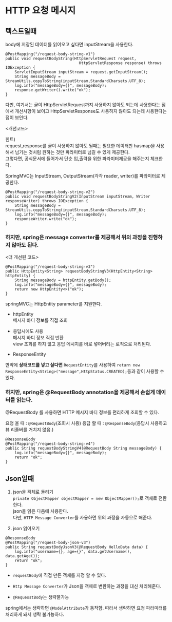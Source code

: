 # HTTP 요청 메시지

## 텍스트일때

body에 저장된 데이터를 읽어오고 싶다면 inputStream을 사용한다.<br>

```
@PostMapping("/request-body-string-v1")
public void requestBodyString(HttpServletRequest request,
                                HttpServletResponse response) throws IOException {
    ServletInputStream inputStream = request.getInputStream();
    String messageBody = StreamUtils.copyToString(inputStream,StandardCharsets.UTF_8);
    log.info("messageBody={}", messageBody);
    response.getWriter().write("ok");
}
```

다만, 여기서는 굳이 HttpServletRequest까지 사용하지 않아도 되는데 사용한다는 점에서 개선사항이 보이고 HttpServletResponse도 사용하지 않아도 되는데 사용한다는 점이 보인다.<br>

<개선코드>


힌트) <br>
request,response를 굳이 사용하지 않아도 될때는 필요한 데이터만 hasmap을 사용해서 넘기는 것처럼 원하는 것만 파라미터로 넘길 수 있게 제공한다.<br>
그렇다면, 공식문서에 들어가서 단순 입,출력을 위한 파라미터제공을 해주는지 체크한다.<br>

SpringMVC는 InputStream, OutputStream(각각 reader, writer)를 파라미터로 제공한다.<br>


```
@PostMapping("/request-body-string-v2")
public void requestBodyStringV2(InputStream inputStream, Writer responseWriter) throws IOException {
    String messageBody = StreamUtils.copyToString(inputStream,StandardCharsets.UTF_8);
    log.info("messageBody={}", messageBody);
    responseWriter.write("ok");
}
```

### 하지만, spring은 message converter를 제공해서 위의 과정을 진행하지 않아도 된다. 


<더 개선된 코드>
```
@PostMapping("/request-body-string-v3")
public HttpEntity<String> requestBodyStringV3(HttpEntity<String> httpEntity) {
    String messageBody = httpEntity.getBody();
    log.info("messageBody={}", messageBody);
    return new HttpEntity<>("ok");
}
```
springMVC는 HttpEntity parameter를 지원한다.<br>

- httpEntity<br>
메시지 바디 정보를 직접 조회

- 응답시에도 사용<br>
메시지 바디 정보 직접 반환<br>
view 조회를 하지 않고 응답 메시지를 바로 넣어버리는 로직으로 처리된다.<br>

- ResponseEntity

만약에 **상태코드를 넣고 싶다면** `RequestEntity`를 사용하여 `return new ResponseEntity<String>("message",HttpStatus.CREATED);`등과 같이 사용할 수 있다.<br>

### 하지만, spring은 @RequestBody annotation을 제공해서 손쉽게 데이터를 읽는다.<br>

@RequestBody 를 사용하면 HTTP 메시지 바디 정보를 편리하게 조회할 수 있다.<br>

요청 올 때 : `@RequestBody`(조회시 사용)
응답 할 때 : `@ResponseBody`(응답시 사용하고 뷰 리졸버를 거치지 않음.)

```
@ResponseBody
@PostMapping("/request-body-string-v4")
public String requestBodyStringV4(@RequestBody String messageBody) {
    log.info("messageBody={}", messageBody);
    return "ok";
}
```

## Json일때

1. json을 객체로 돌리기<br>
`private ObjectMapper objectMapper = new ObjectMapper();`로 객체로 전환한다.<br>
json을 읽은 다음에 사용한다.<br>
다만, `HTTP Message Converter`를 사용하면 위의 과정을 자동으로 해준다.<br>

2. json 읽어오기<br>

```
@ResponseBody
@PostMapping("/request-body-json-v3")
public String requestBodyJsonV3(@RequestBody HelloData data) {
    log.info("username={}, age={}", data.getUsername(), data.getAge());
    return "ok";
}
```

- `requestBody`에 직접 만든 객체를 지정 할 수 있다.<br>
- `Http Message Converter`가 Json을 객체로 변환하는 과정을 대신 처리해준다.

- `@RequesstBody`는 생략불가능

spring에서는 생략하면 `@ModelAttribute`가 동작함. 따라서 생략하면 요청 파라미터를 처리하게 돼서 생략 불가능하다.<br>